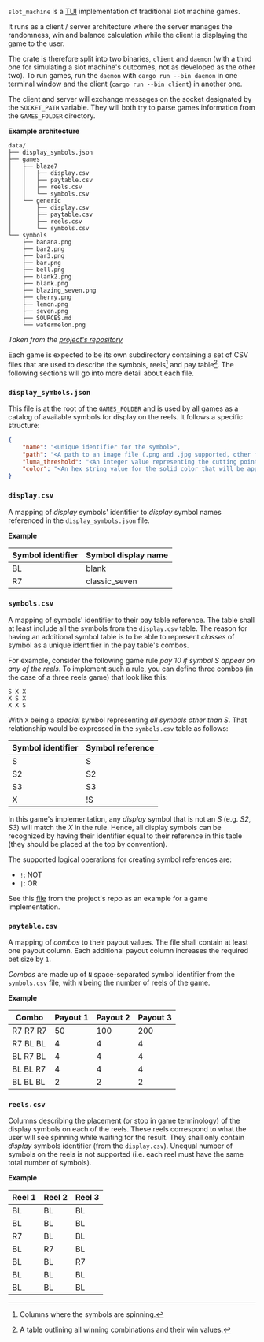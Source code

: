 `slot_machine` is a [TUI](https://en.wikipedia.org/wiki/Text-based_user_interface) implementation of traditional slot machine games.

It runs as a client / server architecture where the server manages the randomness, win and balance calculation while the client is displaying the game to the user.

The crate is therefore split into two binaries, `client` and `daemon` (with a third one for simulating a slot machine's outcomes, not as developed as the other two). To run games, run the `daemon` with `cargo run --bin daemon` in one terminal window and the client (`cargo run --bin client`) in another one.

The client and server will exchange messages on the socket designated by the `SOCKET_PATH` variable. They will both try to parse games information from the `GAMES_FOLDER` directory.

**Example architecture**
```console
data/          
├── display_symbols.json
├── games                                                                                    
│   ├── blaze7
│   │   ├── display.csv  
│   │   ├── paytable.csv
│   │   ├── reels.csv
│   │   └── symbols.csv
│   └── generic                                                                              
│       ├── display.csv
│       ├── paytable.csv                                                                                                                                         
│       ├── reels.csv                                                                                                                                            
│       └── symbols.csv
└── symbols
    ├── banana.png
    ├── bar2.png
    ├── bar3.png
    ├── bar.png                                                                                                                                                  
    ├── bell.png                                                                                                                                                 
    ├── blank2.png
    ├── blank.png
    ├── blazing_seven.png
    ├── cherry.png
    ├── lemon.png
    ├── seven.png                                           
    ├── SOURCES.md
    └── watermelon.png
```
*Taken from the [project's repository](https://github.com/Krow10/learn-rust/tree/main/slot-machine)*

Each game is expected to be its own subdirectory containing a set of CSV files that are used to describe the symbols, reels[^reels] and pay table[^paytable]. The following sections will go into more detail about each file.

[^reels]: Columns where the symbols are spinning.

[^paytable]: A table outlining all winning combinations and their win values.

### `display_symbols.json`

This file is at the root of the `GAMES_FOLDER` and is used by all games as a catalog of available symbols for display on the reels. It follows a specific structure:
```json
{
	"name": "<Unique identifier for the symbol>",
	"path": "<A path to an image file (.png and .jpg supported, other formats not tested) representing the symbol to display>",
	"luma_threshold": "<An integer value representing the cutting point for selecting the brightest pixels from the image (experiments might be needed to find the optimal value)>",
	"color": "<An hex string value for the solid color that will be applied to the display symbol>"
}
```

### `display.csv`

A mapping of *display* symbols' identifier to *display* symbol names referenced in the `display_symbols.json` file.

**Example**

| Symbol identifier | Symbol display name |
|-------------------|---------------------|
| BL | blank |
| R7 | classic_seven |

### `symbols.csv`

A mapping of symbols' identifier to their pay table reference. The table shall at least include all the symbols from the `display.csv` table. The reason for having an additional symbol table is to be able to represent *classes* of symbol as a unique identifier in the pay table's combos.

For example, consider the following game rule *pay 10 if symbol S appear on any of the reels*. To implement such a rule, you can define three combos (in the case of a three reels game) that look like this:
```
S X X
X S X
X X S
```
With `X` being a *special* symbol representing *all symbols other than S*. That relationship would be expressed in the `symbols.csv` table as follows:

| Symbol identifier | Symbol reference |
|-------------------|------------------|
| S | S |
| S2 | S2 |
| S3 | S3 |
| X | !S |

In this game's implementation, any *display* symbol that is not an *S* (e.g. *S2*, *S3*) will match the *X* in the rule. Hence, all display symbols can be recognized by having their identifier equal to their reference in this table (they should be placed at the top by convention).

The supported logical operations for creating symbol references are:
- `!`: NOT
- `|`: OR

See this [file](https://github.com/Krow10/learn-rust/raw/main/slot-machine/data/games/blaze7/symbols.csv) from the project's repo as an example for a game implementation.

### `paytable.csv`

A mapping of *combos* to their payout values. The file shall contain at least one payout column. Each additional payout column increases the required bet size by `1`.

*Combos* are made up of `N` space-separated symbol identifier from the `symbols.csv` file, with `N` being the number of reels of the game.

**Example**

| Combo | Payout 1 | Payout 2 | Payout 3 |
|-------|----------|----------|----------|
| R7 R7 R7 | 50 | 100 | 200 |
| R7 BL BL | 4 | 4 | 4 |
| BL R7 BL | 4 | 4 | 4 |
| BL BL R7 | 4 | 4 | 4 |
| BL BL BL | 2 | 2 | 2 |

### `reels.csv`

Columns describing the placement (or stop in game terminology) of the display symbols on each of the reels. These reels correspond to what the user will see spinning while waiting for the result. They shall only contain *display* symbols identifier (from the `display.csv`). Unequal number of symbols on the reels is not supported (i.e. each reel must have the same total number of symbols).

**Example**

| Reel 1 | Reel 2 | Reel 3 |
|--------|--------|--------|
| BL | BL | BL |
| BL | BL | BL |
| R7 | BL | BL |
| BL | R7 | BL |
| BL | BL | R7 |
| BL | BL | BL |
| BL | BL | BL |